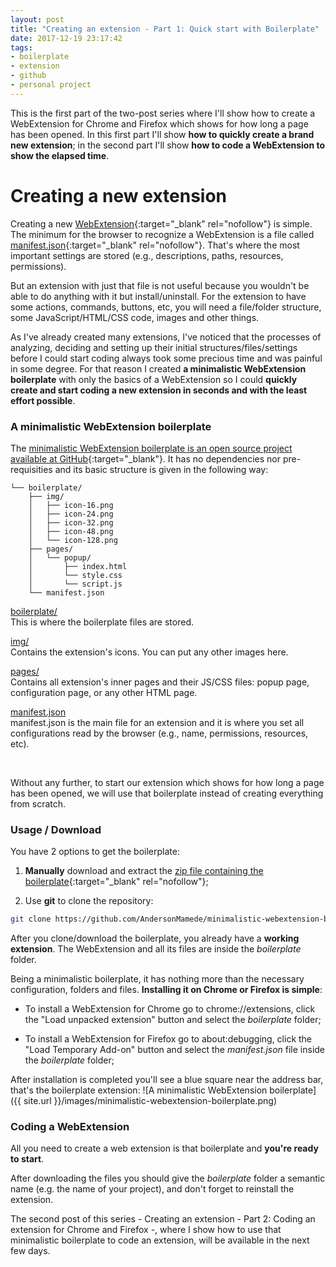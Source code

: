 ```yaml
---
layout: post
title: "Creating an extension - Part 1: Quick start with Boilerplate"
date: 2017-12-19 23:17:42
tags:
- boilerplate
- extension
- github
- personal project
---
```


This is the first part of the two-post series where I'll show how to create a WebExtension for Chrome and Firefox which shows for how long a page has been opened. In this first part I'll show **how to quickly create a brand new extension**; in the second part I'll show **how to code a WebExtension to show the elapsed time**.

# Creating a new extension

Creating a new [WebExtension](https://developer.mozilla.org/en-US/Add-ons/WebExtensions){:target="_blank" rel="nofollow"} is simple. The minimum for the browser to recognize a WebExtension is a file called [manifest.json](https://developer.mozilla.org/en-US/Add-ons/WebExtensions/manifest.json){:target="_blank" rel="nofollow"}. That's where the most important settings are stored (e.g., descriptions, paths, resources, permissions).

But an extension with just that file is not useful because you wouldn't be able to do anything with it but install/uninstall. For the extension to have some actions, commands, buttons, etc, you will need a file/folder structure, some JavaScript/HTML/CSS code, images and other things.

As I've already created many extensions, I've noticed that the processes of analyzing, deciding and setting up their initial structures/files/settings before I could start coding always took some precious time and was painful in some degree. For that reason I created **a minimalistic WebExtension boilerplate** with only the basics of a WebExtension so I could **quickly create and start coding a new extension in seconds and with the least effort possible**.

### A minimalistic WebExtension boilerplate

The [minimalistic WebExtension boilerplate is an open source project available at GitHub](https://github.com/AndersonMamede/minimalistic-webextension-boilerplate){:target="_blank"}. It has no dependencies nor pre-requisities and its basic structure is given in the following way:

```
└── boilerplate/
    ├── img/
    │   ├── icon-16.png
    │   ├── icon-24.png
    │   ├── icon-32.png
    │   ├── icon-48.png
    │   └── icon-128.png
    ├── pages/
    │   └── popup/
    │       ├── index.html
    │       └── style.css
    │       └── script.js
    └── manifest.json
```

<div>
  <a href="https://github.com/AndersonMamede/minimalistic-webextension-boilerplate/tree/master/boilerplate" target="_blank" rel="nofollow">boilerplate/</a>
  <br/>This is where the boilerplate files are stored.
  
  <a href="https://github.com/AndersonMamede/minimalistic-webextension-boilerplate/tree/master/boilerplate/img" target="_blank" rel="nofollow">img/</a>
  <br/>Contains the extension's icons. You can put any other images here.
  
  <a href="https://github.com/AndersonMamede/minimalistic-webextension-boilerplate/tree/master/boilerplate/pages" target="_blank" rel="nofollow">pages/</a>
  <br/>Contains all extension's inner pages and their JS/CSS files: popup page, configuration page, or any other HTML page.
  
  <a href="https://github.com/AndersonMamede/minimalistic-webextension-boilerplate/tree/master/boilerplate/manifest.json" target="_blank" rel="nofollow">manifest.json</a>
  <br/>manifest.json is the main file for an extension and it is where you set all configurations read by the browser (e.g., name, permissions, resources, etc).
</div>
<br/>

Without any further, to start our extension which shows for how long a page has been opened, we will use that boilerplate instead of creating everything from scratch.

### Usage / Download

You have 2 options to get the boilerplate:

1) **Manually** download and extract the [zip file containing the boilerplate](https://github.com/AndersonMamede/minimalistic-webextension-boilerplate/archive/master.zip){:target="_blank" rel="nofollow"};

2) Use **git** to clone the repository:

```sh
git clone https://github.com/AndersonMamede/minimalistic-webextension-boilerplate.git
```

After you clone/download the boilerplate, you already have a **working extension**. The WebExtension and all its files are inside the *boilerplate* folder.

Being a minimalistic boilerplate, it has nothing more than the necessary configuration, folders and files. **Installing it on Chrome or Firefox is simple**:

- To install a WebExtension for Chrome go to chrome://extensions, click the "Load unpacked extension" button and select the *boilerplate* folder;

- To install a WebExtension for Firefox go to about:debugging, click the "Load Temporary Add-on" button and select the *manifest.json* file inside the *boilerplate* folder;

After installation is completed you'll see a blue square near the address bar, that's the boilerplate extension:
![A minimalistic WebExtension boilerplate]({{ site.url }}/images/minimalistic-webextension-boilerplate.png)

### Coding a WebExtension

All you need to create a web extension is that boilerplate and **you're ready to start**.

After downloading the files you should give the *boilerplate* folder a semantic name (e.g. the name of your project), and don't forget to reinstall the extension.

The second post of this series - Creating an extension - Part 2: Coding an extension for Chrome and Firefox -, where I show how to use that minimalistic boilerplate to code an extension, will be available in the next few days.
